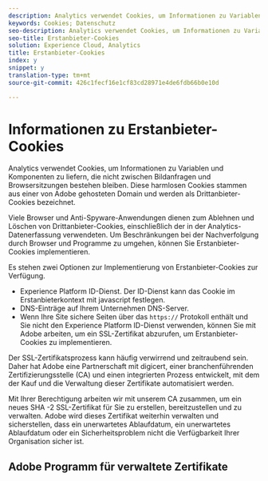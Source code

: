 ```yaml
---
description: Analytics verwendet Cookies, um Informationen zu Variablen und Komponenten zu liefern, die nicht zwischen Bildanfragen und Browsersitzungen bestehen bleiben.
keywords: Cookies; Datenschutz
seo-description: Analytics verwendet Cookies, um Informationen zu Variablen und Komponenten zu liefern, die nicht zwischen Bildanfragen und Browsersitzungen bestehen bleiben.
seo-title: Erstanbieter-Cookies
solution: Experience Cloud, Analytics
title: Erstanbieter-Cookies
index: y
snippet: y
translation-type: tm+mt
source-git-commit: 426c1fecf16e1cf83cd28971e4de6fdb66b0e10d

---
```



# Informationen zu Erstanbieter-Cookies

Analytics verwendet Cookies, um Informationen zu Variablen und Komponenten zu liefern, die nicht zwischen Bildanfragen und Browsersitzungen bestehen bleiben. Diese harmlosen Cookies stammen aus einer von Adobe gehosteten Domain und werden als Drittanbieter-Cookies bezeichnet.

Viele Browser und Anti-Spyware-Anwendungen dienen zum Ablehnen und Löschen von Drittanbieter-Cookies, einschließlich der in der Analytics-Datenerfassung verwendeten. Um Beschränkungen bei der Nachverfolgung durch Browser und Programme zu umgehen, können Sie Erstanbieter-Cookies implementieren.

Es stehen zwei Optionen zur Implementierung von Erstanbieter-Cookies zur Verfügung.

* Experience Platform ID-Dienst. Der ID-Dienst kann das Cookie im Erstanbieterkontext mit javascript festlegen.
* DNS-Einträge auf Ihrem Unternehmen DNS-Server.
* Wenn Ihre Site sichere Seiten über das `https://` Protokoll enthält und Sie nicht den Experience Platform ID-Dienst verwenden, können Sie mit Adobe arbeiten, um ein SSL-Zertifikat abzurufen, um Erstanbieter-Cookies zu implementieren.

Der SSL-Zertifikatsprozess kann häufig verwirrend und zeitraubend sein. Daher hat Adobe eine Partnerschaft mit digicert, einer branchenführenden Zertifizierungsstelle (CA) und einen integrierten Prozess entwickelt, mit dem der Kauf und die Verwaltung dieser Zertifikate automatisiert werden.

Mit Ihrer Berechtigung arbeiten wir mit unserem CA zusammen, um ein neues SHA -2 SSL-Zertifikat für Sie zu erstellen, bereitzustellen und zu verwalten. Adobe wird dieses Zertifikat weiterhin verwalten und sicherstellen, dass ein unerwartetes Ablaufdatum, ein unerwartetes Ablaufdatum oder ein Sicherheitsproblem nicht die Verfügbarkeit Ihrer Organisation sicher ist.

## Adobe Programm für verwaltete Zertifikate
